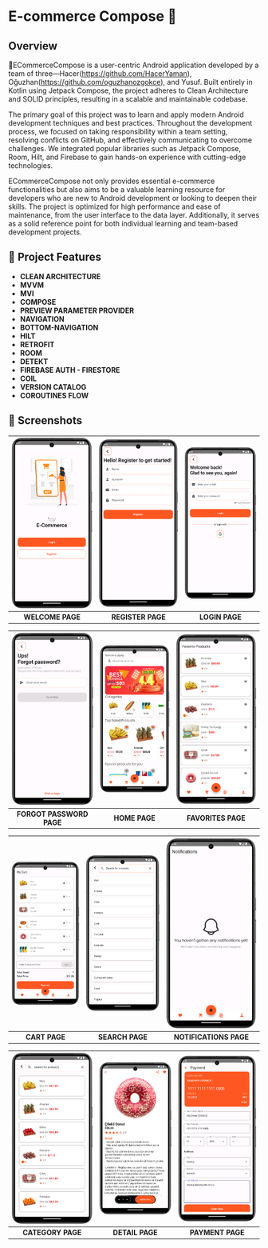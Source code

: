 # E-commerce Compose 🛒

## Overview 

🎯ECommerceCompose is a user-centric Android application developed by a team of three—Hacer(https://github.com/HacerYaman), Oğuzhan(https://github.com/oguzhanozgokce), and Yusuf. Built entirely in Kotlin using Jetpack Compose, the project adheres to Clean Architecture and SOLID principles, resulting in a scalable and maintainable codebase.

The primary goal of this project was to learn and apply modern Android development techniques and best practices. Throughout the development process, we focused on taking responsibility within a team setting, resolving conflicts on GitHub, and effectively communicating to overcome challenges. We integrated popular libraries such as Jetpack Compose, Room, Hilt, and Firebase to gain hands-on experience with cutting-edge technologies.

ECommerceCompose not only provides essential e-commerce functionalities but also aims to be a valuable learning resource for developers who are new to Android development or looking to deepen their skills. The project is optimized for high performance and ease of maintenance, from the user interface to the data layer. Additionally, it serves as a solid reference point for both individual learning and team-based development projects.

## 🚀 Project Features
- **CLEAN ARCHITECTURE**
- **MVVM** 
- **MVI**
- **COMPOSE**
- **PREVIEW PARAMETER PROVIDER**
- **NAVIGATION**
- **BOTTOM-NAVIGATION** 
- **HILT** 
- **RETROFIT**
- **ROOM**
- **DETEKT**
- **FIREBASE AUTH - FIRESTORE**
- **COIL**
- **VERSION CATALOG**
- **COROUTINES FLOW**

  

## 📸 Screenshots

| <img src="screenshot/welcome.png" alt="Screen1" width="300"/>          | <img src="screenshot/register.png" alt="Screen2" width="300"/>         | <img src="screenshot/login1.png" alt="Screen3" width="300"/>           |
|:----------------------------------------------------------------------:|:----------------------------------------------------------------------:|:----------------------------------------------------------------------:|
|           **WELCOME PAGE**                                             |   **REGISTER PAGE**                                                    |    **LOGIN PAGE**                                                      |

| <img src="screenshot/forgot_password.png" alt="Screen4" width="300"/>  | <img src="screenshot/home_page.png" alt="Screen5" width="300"/>        | <img src="screenshot/favorite.png" alt="Screen6" width="300"/>         |
|:----------------------------------------------------------------------:|:----------------------------------------------------------------------:|:----------------------------------------------------------------------:|
|           **FORGOT PASSWORD PAGE**                                     |   **HOME PAGE**                                                        |    **FAVORITES PAGE**                                                  |

| <img src="screenshot/cart.png" alt="Screen7" width="300"/>             | <img src="screenshot/search.png" alt="Screen8" width="300"/>           | <img src="screenshot/notifications.png" alt="Screen9" width="300"/>    |
|:----------------------------------------------------------------------:|:----------------------------------------------------------------------:|:----------------------------------------------------------------------:|
| **CART PAGE**                                                          |   **SEARCH PAGE**                                                      |      **NOTIFICATIONS PAGE**                                            |

| <img src="screenshot/category.png" alt="Screen10" width="300"/>        | <img src="screenshot/detail.png" alt="Screen11" width="300"/>          | <img src="screenshot/payment.png" alt="Screen12" width="300"/>         |
|:----------------------------------------------------------------------:|:----------------------------------------------------------------------:|:----------------------------------------------------------------------:|
| **CATEGORY PAGE**                                                      |   **DETAIL PAGE**                                                      |       **PAYMENT PAGE**                                                 |

##

